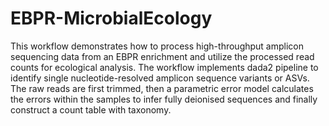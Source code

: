 # EBPR-MicrobialEcology
This workflow demonstrates how to process high-throughput amplicon sequencing data from an EBPR enrichment and utilize the processed read counts for ecological analysis. The workflow implements dada2 pipeline to identify single nucleotide-resolved amplicon sequence variants or ASVs. The raw reads are first trimmed, then a parametric error model calculates the errors within the samples to infer fully deionised sequences and finally construct a count table with taxonomy.
